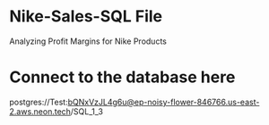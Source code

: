 # Nike-Sales-SQL File
 Analyzing Profit Margins for Nike Products
 # Connect to the database here 
postgres://Test:bQNxVzJL4g6u@ep-noisy-flower-846766.us-east-2.aws.neon.tech/SQL_1_3
